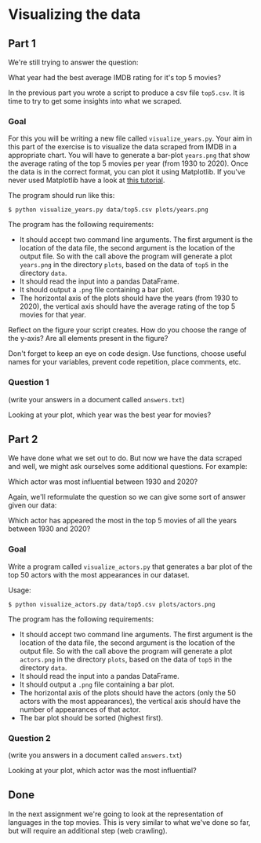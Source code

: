 # Visualizing the data

## Part 1

We're still trying to answer the question:

What year had the best average IMDB rating for it's top 5 movies?

In the previous part you wrote a script to produce a csv file `top5.csv`. It is time to try to get some insights into what we scraped.

### Goal
For this you will be writing a new file called `visualize_years.py`. Your aim in this part of the exercise is to visualize the data scraped from IMDB in a appropriate chart. You will have to generate a bar-plot `years.png` that show the average rating of the top 5 movies per year (from 1930 to 2020). Once the data is in the correct format, you can plot it using Matplotlib. If you've never used Matplotlib have a look at [this tutorial](https://matplotlib.org/users/pyplot_tutorial.html).

The program should run like this:

    $ python visualize_years.py data/top5.csv plots/years.png


The program has the following requirements:

- It should accept two command line arguments. The first argument is the location of the data file, the second argument is the location of the output file. So with the call above the program will generate a plot `years.png` in the directory `plots`, based on the data of `top5` in the directory `data`.
- It should read the input into a pandas DataFrame.
- It should output a `.png` file containing a bar plot.
- The horizontal axis of the plots should have the years (from 1930 to 2020), the vertical axis should have the average rating of the top 5 movies for that year.

Reflect on the figure your script creates. How do you choose the range of the y-axis? Are all elements present in the figure?

Don't forget to keep an eye on code design. Use functions, choose useful names for your variables, prevent code repetition, place comments, etc.

### Question 1
(write your answers in a document called `answers.txt`)

Looking at your plot, which year was the best year for movies?

## Part 2

We have done what we set out to do. But now we have the data scraped and well, we might ask ourselves some additional questions. For example:

Which actor was most influential between 1930 and 2020?

Again, we'll reformulate the question so we can give some sort of answer given our data:

Which actor has appeared the most in the top 5 movies of all the years between 1930 and 2020?

### Goal

Write a program called `visualize_actors.py` that generates a bar plot of the top 50 actors with the most appearances in our dataset.

Usage:

    $ python visualize_actors.py data/top5.csv plots/actors.png

The program has the following requirements:

- It should accept two command line arguments. The first argument is the location of the data file, the second argument is the location of the output file. So with the call above the program will generate a plot `actors.png` in the directory `plots`, based on the data of `top5` in the directory `data`.
- It should read the input into a pandas DataFrame.
- It should output a `.png` file containing a bar plot.
- The horizontal axis of the plots should have the actors (only the 50 actors with the most appearances), the vertical axis should have the number of appearances of that actor.
- The bar plot should be sorted (highest first).

### Question 2
(write you answers in a document called `answers.txt`)

Looking at your plot, which actor was the most influential?

## Done

In the next assignment we're going to look at the representation of languages in the top movies. This is very similar to what we've done so far, but will require an additional step (web crawling).
